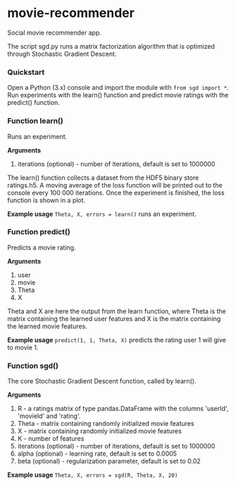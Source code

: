 # movie-recommender
Social movie recommender app.

The script sgd.py runs a matrix factorization algorithm that is optimized through Stochastic Gradient Descent.

### Quickstart

Open a Python (3.x) console and import the module with `from sgd import *`. Run experiments with the learn() function and predict movie ratings with the predict() function.


### Function learn()

Runs an experiment.

**Arguments**
1. iterations (optional) - number of iterations, default is set to 1000000

The learn() function collects a dataset from the HDF5 binary store ratings.h5. A moving average of the loss function will be printed out to the console every 100 000 iterations. Once the experiment is finished, the loss function is shown in a plot.

**Example usage**
`Theta, X, errors = learn()` runs an experiment.


### Function predict()

Predicts a movie rating.

**Arguments**
1. user
2. movie
3. Theta
4. X

Theta and X are here the output from the learn function, where Theta is the matrix containing the learned user features and X is the matrix containing the learned movie features.

**Example usage**
`predict(1, 1, Theta, X)` predicts the rating user 1 will give to movie 1.


### Function sgd()

The core Stochastic Gradient Descent function, called by learn().

**Arguments**
1. R - a ratings matrix of type pandas.DataFrame with the columns 'userId', 'movieId' and 'rating'.
2. Theta - matrix containing randomly initialized movie features
3. X - matrix containing randomly initialized movie features
4. K - number of features
5. iterations (optional) - number of iterations, default is set to 1000000
6. alpha (optional) - learning rate, default is set to 0.0005
7. beta (optional) - regularization parameter, default is set to 0.02

**Example usage**
`Theta, X, errors = sgd(R, Theta, X, 20)`

